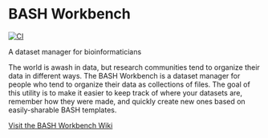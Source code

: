 # BASH Workbench

[![CI](https://github.com/FredHutch/bash-workbench/actions/workflows/ci.yaml/badge.svg?branch=main)](https://github.com/FredHutch/bash-workbench/actions/workflows/ci.yaml)

A dataset manager for bioinformaticians

The world is awash in data, but research communities tend to organize their data in different ways.
The BASH Workbench is a dataset manager for people who tend to organize their data as collections of files.
The goal of this utility is to make it easier to keep track of where your datasets are, remember how they were made, and quickly create new ones based on easily-sharable BASH templates.

[Visit the BASH Workbench Wiki](https://github.com/FredHutch/bash-workbench/wiki)
